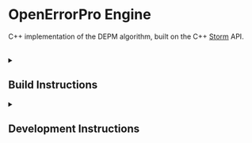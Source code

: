 # OpenErrorPro Engine
C++ implementation of the DEPM algorithm, built on the C++ [Storm](https://www.stormchecker.org) API.

<br/>

<details>
<summary markdown="span"><h2>Build Instructions</h2></summary>

Execute the following command from the project root directory `openerrorpro-engine`:

## Debug
```shell
docker build -t openerror-pro-engine:Debug -f Dockerfile-build --build-arg CMAKE_BUILD_TYPE="Debug" .
```

## Release
```shell
docker build -t openerror-pro-engine:Release -f Dockerfile-build --build-arg CMAKE_BUILD_TYPE="Release" .
```

### Optional Build Arguments with defaults:
```dockerfile
ARG MAKEFLAGS=-j$(nproc)
ARG CMAKE_BUILD_TYPE="Debug" | "Release"
ARG BUILD_DIR="/build"
ARG SRC_DIR="/src"
```
</details>

<details>
<summary markdown="span"><h2>Development Instructions</h2></summary>

# Clion Docker Toolchain
Developing in Clion using the Docker Toolchain provides a consistent experience. The debugging environment is an 
ephemeral Docker container.

## Prerequisites
* Docker
* CLion

## Instructions

1. ### Build Docker image
   From the `$PROJECT_ROOT_DIR`, run the following commands in a shell:

    ```shell
    # Set the environment variables
    PROJECT_ROOT_DIR=$(pwd)
    DEV_IMAGE_TAG=openerrorpro-engine-debugger
    DEV_IMAGE_DOCKERFILE=$PROJECT_ROOT_DIR/Dockerfile-dev
    
    # Build the development image
    docker build --build-arg UID=$(id -u) -t $DEV_IMAGE_TAG $DEV_IMAGE_DOCKERFILE
    ```
2. ### [Create Docker Toolchain](https://www.jetbrains.com/help/clion/clion-toolchains-in-docker.html#create-docker-toolchain)
    1. Go to `Settings / Preferences | Build, Execution, Deployment | Toolchains`.
    2. Click `Add toolchain` and select `Docker`.
    3. Click the `screw nut icon` next to the `Docker` field to select a Docker image.
        1. You can also configure a `Docker server` in `Settings / Preferences | Build, Execution, Deployment | Docker` and then select it in the toolchain settings.
    4. Select the Docker Image `openerrorpro-engine-debugger` and wait until the tool detection finishes.
    5. Set the `C Compiler` to `gcc`
    6. Set the `C++ Compiler` to `g++`
    8. Then save the settings.

3. ### [Build, Run, Debug with a Docker Toolchain](https://www.jetbrains.com/help/clion/clion-toolchains-in-docker.html#build-run-debug-docker)
    1. After configuring a Docker toolchain, you can select it in `CMake profiles` or in `Makefile` settings. Alternatively, move the toolchain to the top of the list to make it default.
---
** <span>Note: The project folder will mounted to the Docker container and building, running, and debugging will be
performed in it. CLion will start the container and shut it down after the command is executed. The project folder
will be mounted into the `/tmp/openerrorpro-engine` directory in the container. </span>**
--- 

## Troubleshooting
* ### [Improve Docker Toolchain performance on Windows](https://www.jetbrains.com/help/clion/clion-toolchains-in-docker.html#windows-performance)
    * To get better performance on Windows, we recommend using Docker with the WSL 2 backend.
        1. Set up `Docker Desktop` with the [WSL 2 backend](https://docs.docker.com/desktop/windows/wsl/).
        2. In the Docker desktop application, navigate to `Settings | Resources | WSL Integration` and enable integration
           with your WSL distribution (for example, ubuntu-20.04).
        3. Place the project sources into the WSL filesystem (for example, \\wsl$\ubuntu-20.04\tmp\llvm), then open it in CLion and configure a Docker toolchain.
</details>

